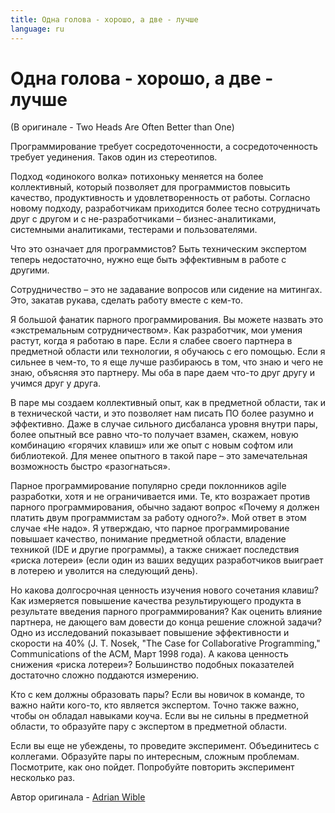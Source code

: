 ```yaml
---
title: Одна голова - хорошо, а две - лучше
language: ru
---
```


# Одна голова - хорошо, а две - лучше
(В оригинале - Two Heads Are Often Better than One)

Программирование требует сосредоточенности, а сосредоточенность требует уединения. Таков один из стереотипов.

Подход «одинокого волка» потихоньку меняется на более коллективный, который позволяет для программистов повысить качество, продуктивность и удовлетворенность от работы. Согласно новому подходу, разработчикам приходится более тесно сотрудничать друг с другом и с не-разработчиками – бизнес-аналитиками, системными аналитиками, тестерами и пользователями.

Что это означает для программистов? Быть техническим экспертом теперь недостаточно, нужно еще быть эффективным в работе с другими.

Сотрудничество – это не задавание вопросов или сидение на митингах. Это, закатав рукава, сделать работу вместе с кем-то.

Я большой фанатик парного программирования. Вы можете назвать это «экстремальным сотрудничеством». Как разработчик, мои умения растут, когда я работаю в паре. Если я слабее своего партнера в предметной области или технологии, я обучаюсь с его помощью. Если я сильнее в чем-то, то я еще лучше разбираюсь в том, что знаю и чего не знаю, объясняя это партнеру. Мы оба в паре даем что-то друг другу и учимся друг у друга.

В паре мы создаем коллективный опыт, как в предметной области, так и в технической части, и это позволяет нам писать ПО более разумно и эффективно. Даже в случае сильного дисбаланса уровня внутри пары, более опытный все равно что-то получает взамен, скажем, новую комбинацию «горячих клавиш» или же опыт с новым софтом или библиотекой. Для менее опытного в такой паре – это замечательная возможность быстро «разогнаться».

Парное программирование популярно среди поклонников agile разработки, хотя и не ограничивается ими. Те, кто возражает против парного программирования, обычно задают вопрос «Почему я должен платить двум программистам за работу одного?». Мой ответ в этом случае «Не надо». Я утверждаю, что парное программирование повышает качество, понимание предметной области, владение техникой (IDE и другие программы), а также снижает последствия «риска лотереи» (если один из ваших ведущих разработчиков выиграет в лотерею и уволится на следующий день).

Но какова долгосрочная ценность изучения нового сочетания клавиш? Как измеряется повышение качества результирующего продукта в результате введения парного программирования? Как оценить влияние партнера, не дающего вам довести до конца решение сложной задачи? Одно из исследований показывает повышение эффективности и скорости на 40% (J. T. Nosek, "The Case for Collaborative Programming," Communications of the ACM, Март 1998 года). А какова ценность снижения «риска лотереи»? Большинство подобных показателей достаточно сложно поддаются измерению.

Кто с кем должны образовать пары? Если вы новичок в команде, то важно найти кого-то, кто является экспертом. Точно также важно, чтобы он обладал навыками коуча. Если вы не сильны в предметной области, то образуйте пару с экспертом в предметной области.

Если вы еще не убеждены, то проведите эксперимент. Объединитесь с коллегами. Образуйте пары по интересным, сложным проблемам. Посмотрите, как оно пойдет. Попробуйте повторить эксперимент несколько раз.

Автор оригинала - [Adrian Wible](http://programmer.97things.oreilly.com/wiki/index.php/Adrian_Wible)